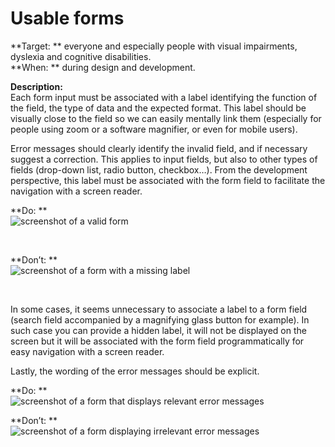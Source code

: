 # Usable forms

<script>$(document).ready(function () {
    setBreadcrumb([
        {"label":"Themed WCAG index - Design", "url": "./incontournables.html"},
        {"label":"Usable forms"}
    ]);
});</script>

<span data-menuitem="incontournables"></span>
**Target: ** everyone and especially people with visual impairments, dyslexia and cognitive disabilities.  
**When: ** during design and development.

**Description:**  
Each form input must be associated with a label identifying the function of the field, the type of data and the expected format. This label should be visually close to the field so we can easily mentally link them (especially for people using zoom or a software magnifier, or even for mobile users). 

Error messages should clearly identify the invalid field, and if necessary suggest a correction. This applies to input fields, but also to other types of fields (drop-down list, radio button, checkbox…). From the development perspective, this label must be associated with the form field to facilitate the navigation with a screen reader.

**Do: **  
![screenshot of a valid form](images/formulaire.png)
  
&nbsp;

**Don’t: **  
![screenshot of a form with a missing label](images/formulaire2.png)

&nbsp;

In some cases, it seems unnecessary to associate a label to a form field (search field accompanied by a magnifying glass button for example). In such case you can provide a hidden label, it will not be displayed on the screen but it will be associated with the form field programmatically for easy navigation with a screen reader.

Lastly, the wording of the error messages should be explicit.

**Do: **  
![screenshot of a form that displays relevant error messages](images/formulaire-ok.png)  

**Don’t: **  
![screenshot of a form displaying irrelevant error messages](images/formulaire-ko.png)

<!--  This file is part of a11y-guidelines | Our vision of mobile & web accessibility guidelines and best practices, with valid/invalid examples.
 Copyright (C) 2016  Orange SA
 See the Creative Commons Legal Code Attribution-ShareAlike 3.0 Unported License for more details (LICENSE file). -->